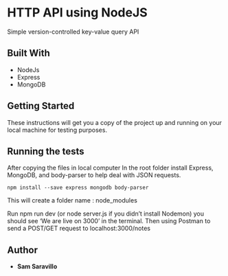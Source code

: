 # HTTP API using NodeJS

Simple version-controlled key-value query API

## Built With

* NodeJs
* Express
* MongoDB

## Getting Started

These instructions will get you a copy of the project up and running on your local machine for testing purposes. 

## Running the tests

After copying the files in local computer
In the root folder install Express, MongoDB, and body-parser to help deal with JSON requests.

```
npm install --save express mongodb body-parser
```
This will create a folder name : node_modules 

Run npm run dev (or node server.js if you didn’t install Nodemon) you should see ‘We are live on 3000’ in the terminal.
Then using Postman to send a POST/GET request to localhost:3000/notes

## Author

* **Sam Saravillo** 

